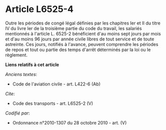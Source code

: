 # Article L6525-4

Outre les périodes de congé légal définies par les chapitres Ier et II du titre IV du livre Ier de la troisième partie du
code du travail, les salariés mentionnés à l'article L. 6525-2 bénéficient d'au moins sept jours par mois et d'au moins 96
jours par année civile libres de tout service et de toute astreinte. Ces jours, notifiés à l'avance, peuvent comprendre les
périodes de repos et tout ou partie des temps d'arrêt déterminés par la loi ou le règlement.

**Liens relatifs à cet article**

_Anciens textes_:

  - Code de l'aviation civile - art. L422-6 (Ab)

_Cite_:

  - Code des transports - art. L6525-2 (V)

_Codifié par_:

  - Ordonnance n°2010-1307 du 28 octobre 2010 - art. (V)
